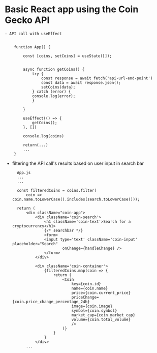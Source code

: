 # Basic React app using the Coin Gecko API

    - API call with useEffect


        function App() {

            const [coins, setCoins] = useState([]);

            
            async function getCoins() {
                try {
                    const response = await fetch('api-url-end-point')
                    const data = await response.json();
                    setCoins(data);
                } catch (error) {
                console.log(error);
                }
                
            }

            useEffect(() => {
                getCoins();
            }, [])

            console.log(coins)

            return(...)
            ...
        }

- filtering the API call's results based on user input in search bar

        App.js
        ...
        ...

        const filteredCoins = coins.filter(
            coin => coin.name.toLowerCase().includes(search.toLowerCase()));

        return (
            <div className="coin-app">
                <div className='coin-search'>
                    <h1 className='coin-text'>Search for a cryptocurrency</h1>
                    {/* searchbar */}
                    <form>
                    <input type='text' className='coin-input' placeholder="Search" 
                            onChange={handleChange} />
                    </form>
                </div>
                
                <div className='coin-container'>
                    {filteredCoins.map(coin => {
                        return (
                            <Coin 
                                key={coin.id} 
                                name={coin.name} 
                                price={coin.current_price}
                                priceChange={coin.price_change_percentage_24h} 
                                image={coin.image}
                                symbol={coin.symbol}
                                market_cap={coin.market_cap}
                                volume={coin.total_volume} 
                                />
                            )}
                        }
                    }
                </div>
            ...
